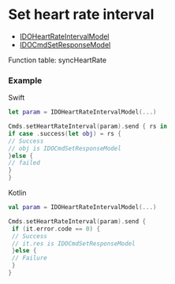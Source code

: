 # Set heart rate interval
* [IDOHeartRateIntervalModel](../model/IDOHeartRateIntervalModel.md)
* [IDOCmdSetResponseModel](../model/IDOCmdSetResponseModel.md)

Function table: syncHeartRate

### Example 

Swift
 ```swift
let param = IDOHeartRateIntervalModel(...)

Cmds.setHeartRateInterval(param).send { rs in
 if case .success(let obj) = rs {
 // Success
 // obj is IDOCmdSetResponseModel
 }else {
 // failed
 }
}
```

Kotlin
```kotlin
val param = IDOHeartRateIntervalModel(...)

Cmds.setHeartRateInterval(param).send {
 if (it.error.code == 0) {
 // Success
 // it.res is IDOCmdSetResponseModel
 }else {
 // Failure
 }
}
```
